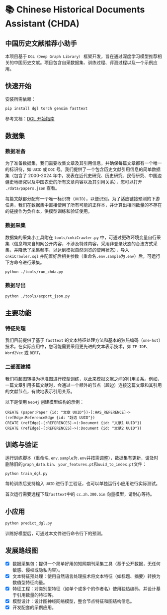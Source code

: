 # 📚 Chinese Historical Documents Assistant (CHDA)

## 中国历史文献推荐小助手

本项目基于 `DGL（Deep Graph Library）` 框架开发，旨在通过深度学习模型推荐相关的中国历史文献。项目包含自采数据集、训练过程、评测过程以及一个示例应用。

## 快速开始

安装所需依赖：

```sh
pip install dgl torch gensim fasttext
```

参考文档：[DGL 开始指南](https://www.dgl.ai/pages/start.html)

## 数据集

### 数据准备

为了准备数据集，我们需要收集文章及其引用信息，并确保每篇文章都有一个唯一的标识符，如 `UUID` 或 `DOI` 号。我们提供了一个包含历史文献引用信息的简单数据集（包含了 2000-2024 年中，发表在近代史研究、历史研究、民俗研究、中国边疆史地研究以及中国农史的所有文章内容以及其引用关系），您可以打开 `./data/papers.json` 查看。

每篇文献都分配有一个唯一标识符（`UUID`），以便识别。为了适应链接预测的下游任务，我们在数据集中直接使用了所有可能的正样本，并计算出相同数量的不存在的链接作为负样本，供模型训练和验证使用。

### 数据采集

数据集的采集小工具附在 `tools/cnkiCrawler.py` 中，可通过更改环境变量自行采集（信息均来自知网公开内容，不涉及特殊内容，采用非登录状态的合法方式采集，并降低了采集频率，以达到模拟自然浏览的使用状态），导入 `cnkiCrawler.sql` 并配置好后相关参数（重命名`.env.sample`为`.env`）后，可运行下方命令进行采集。

```sh
python ./tools/run_chda.py
```

### 数据导出

```sh
python ./tools/export_json.py
```

## 主要功能

### 特征处理

我们目前提供了基于 `fasttext` 的文本特征处理方法和基本的独热编码（`one-hot`）技术。在实际应用中，您可能需要采用更先进的文本表示技术，如 `TF-IDF`、`Word2Vec` 或 `BERT`。

### 二部图建模

我们将超图转换为标准图进行模型训练，以此来模拟文献之间的引用关系。例如，一篇文章引用多篇文献时，会通过一个额外的节点（超边）连接这篇文章和其引用的文献节点，有效地表示引用关系。

以下是使用 `Neo4j` 创建模型结构的示例：

```cypher
CREATE (paper:Paper {id: "文章 UUID"})-[:HAS_REFERENCE]->(refEdge:ReferenceEdge {id: "超边 UUID"})
CREATE (refEdge)-[:REFERENCES]->(:Document {id: "文献1 UUID"})
CREATE (refEdge)-[:REFERENCES]->(:Document {id: "文献2 UUID"})
```

## 训练与验证

运行训练脚本（重命名`.env.sample`为`.env`并按需调整），数据集有更新，请及时删除旧的`graph_data.bin`、`your_features.pt`和`uuid_to_index.pt`文件：

```sh
python train_dgl.py
```

每轮训练后支持输入 `UUID` 进行手工验证，也可以单独运行小应用进行实际测试。

首次运行需要远程下载`fasttext`中的 `cc.zh.300.bin` 向量模型，请耐心等待。

## 小应用

```sh
python predict_dgl.py
```

训练好模型后，可通过本文件进行命令行下的预测。

## 发展路线图

- [x] 数据采集包：提供一个简单好用的知网期刊采集工具（基于公开数据，无任何敏感、侵权或隐私内容）。
- [x] 文本特征预处理：使用自然语言处理技术将文本特征（如标题、摘要）转换为数值型特征向量。
- [x] 特征工程：对类别型特征（如单个或多个的作者名）使用独热编码，并设计基于引用数量的特征等。
- [x] 模型设计：设计图神经网络模型，整合节点特征和图结构信息。
- [x] 开发配套的示例应用。
